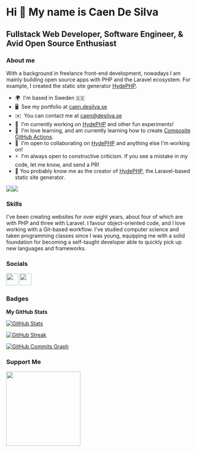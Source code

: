 Hi 👋 My name is Caen De Silva
==============================

Fullstack Web Developer, Software Engineer, & Avid Open Source Enthusiast
-------------------------------------------------------------------------

### About me

With a background in freelance front-end development, nowadays I am mainly building open source apps with PHP and the Laravel ecosystem. For example, I created the static site generator [HydePHP](https://github.com/hydephp/hyde).

* 🌍  I'm based in Sweden 🇸🇪
* 🖥️  See my portfolio at [caen.desilva.se](https://caen.desilva.se)
* ✉️  You can contact me at [caen@desilva.se](mailto:caen@desilva.se)
* 🚀  I'm currently working on [HydePHP](http:s//hydephp.com) and other fun experiments!
* 🧠  I'm love learning, and am currently learning how to create [Composite GitHub Actions](https://github.com/hydephp/action).
* 🤝  I'm open to collaborating on [HydePHP](https://github.com/hydephp/hyde) and anything else I'm working on!
* ⚡  I'm always open to constructive criticism. If you see a mistake in my code, let me know, and send a PR!
* 🎩  You probably know me as the creator of [HydePHP](https://github.com/hydephp/hyde), the Laravel-based static site generator.

<a href="https://www.twitter.com/CodeWithCaen" target="_blank" rel="noreferrer"><img
src="https://img.shields.io/twitter/follow/CodeWithCaen?logo=twitter&style=for-the-badge&color=3382ed&labelColor=1c1917"
/></a><a href="https://www.github.com/caendesilva" target="_blank" rel="noreferrer"><img
src="https://img.shields.io/github/followers/caendesilva?logo=github&style=for-the-badge&color=3382ed&labelColor=1c1917" /></a>

### Skills

I've been creating websites for over eight years, about four of which are with PHP and three with Laravel. I favour object-oriented code, and I love working with a Git-based workflow. I've studied computer science and taken programming classes since I was young, equipping me with a solid foundation for becoming a self-taught developer able to quickly pick up new languages and frameworks.

### Socials

<p align="left">
<a href="https://www.github.com/caendesilva" target="_blank" rel="noreferrer"><img src="https://raw.githubusercontent.com/danielcranney/readme-generator/main/public/icons/socials/github.svg" width="32" height="32" /></a>
<a href="https://www.twitter.com/CodeWithCaen" target="_blank" rel="noreferrer"><img src="https://raw.githubusercontent.com/danielcranney/readme-generator/main/public/icons/socials/twitter.svg" width="32" height="32" /></a>
</p>

<!-- GITHUB ONLY START -->

### Badges

<b>My GitHub Stats</b>

<a href="http://www.github.com/caendesilva"><img src="https://caen.desilva.se/dyn-img/github-stats" alt="GitHub Stats" /></a>

<a href="http://www.github.com/caendesilva"><img src="https://caen.desilva.se/dyn-img/github-streaks" alt="GitHub Streak" /></a>

<a href="http://www.github.com/caendesilva"><img src="https://caen.desilva.se/dyn-img/github-commits-graph" alt="GitHub Commits Graph" /></a>

<!-- <a href="https://github.com/caendesilva"><img src="https://caen.desilva.se/dyn-img/github-top-langs" alt="Top Languages" /></a> -->

<!--
<b>Top Repositories</b>

<div width="100%" align="center"><a href="https://github.com/caendesilva/mutual-aid-app" align="left"><img align="left" width="45%" src="https://caen.desilva.se/dyn-img/github-top-repos" /></a></div><br /><br /><br /><br /><br /><br /><br />
-->

<!-- GITHUB ONLY END -->

### Support Me

<a href="https://www.buymeacoffee.com/caen"><img src="https://cdn.buymeacoffee.com/buttons/v2/default-yellow.png" width="200" /></a>


